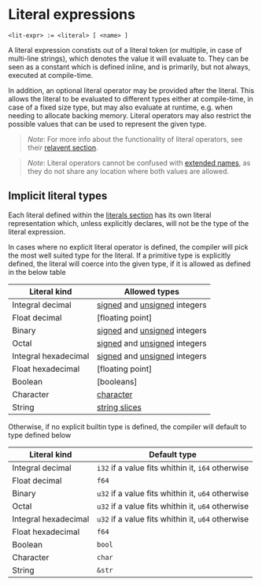 # Literal expressions
```
<lit-expr> := <literal> [ <name> ]
```

A literal expression constists out of a literal token (or multiple, in case of multi-line strings), which denotes the value it will evaluate to.
They can be seen as a constant which is defined inline, and is primarily, but not always, executed at compile-time.

In addition, an optional literal operator may be provided after the literal.
This allows the literal to be evaluated to different types either at compile-time, in case of a fixed size type, but may also evaluate at runtime, e.g. when needing to allocate backing memory.
Literal operators may also restrict the possible values that can be used to represent the given type.

> _Note_: For more info about the functionality of literal operators, see their [relavent section].

> _Note_: Literal operators cannot be confused with [extended names], as they do not share any location where both values are allowed.

## Implicit literal types

Each literal defined within the [literals section] has its own literal representation which, unless explicitly declares, will not be the type of the literal expression.

In cases where no explicit literal operator is defined, the compiler will pick the most well suited type for the literal.
If a primitive type is explicitly defined, the literal will coerce into the given type, if it is allowed as defined in the below table

Literal kind         | Allowed types
---------------------|---------------------------------------------
Integral decimal     | [signed] and [unsigned] integers
Float decimal        | [floating point]
Binary               | [signed] and [unsigned] integers
Octal                | [signed] and [unsigned] integers
Integral hexadecimal | [signed] and [unsigned] integers
Float hexadecimal    | [floating point]
Boolean              | [booleans]
Character            | [character]
String               | [string slices]

Otherwise, if no explicit builtin type is defined, the compiler will default to type defined below

Literal kind         | Default type
---------------------|---------------------------------------------------
Integral decimal     | `i32` if a value fits whithin it, `i64` otherwise
Float decimal        | `f64`
Binary               | `u32` if a value fits whithin it, `u64` otherwise
Octal                | `u32` if a value fits whithin it, `u64` otherwise
Integral hexadecimal | `u32` if a value fits whithin it, `u64` otherwise
Float hexadecimal    | `f64`
Boolean              | `bool`
Character            | `char`
String               | `&str`



[relavent section]:  ../operators/literal-operators.md
[extended names]:    ../lexical-structure/names.md#extended-names-
[Literals section]:  ../literals.md
[boolean]:           ../type-system/types/builtin-types/boolean-types.md
[character]:         ../type-system/types/builtin-types/character-types.md
[gloating point]:    ../type-system/types/builtin-types/floating-point-types.md
[signed]:            ../type-system/types/builtin-types/integer-types.md#signed-types-
[unsigned]:          ../type-system/types/builtin-types/integer-types.md#unsigned-integer-types-
[string slices]:     ../type-system/types/sequence-types/string-array-slice-types.md